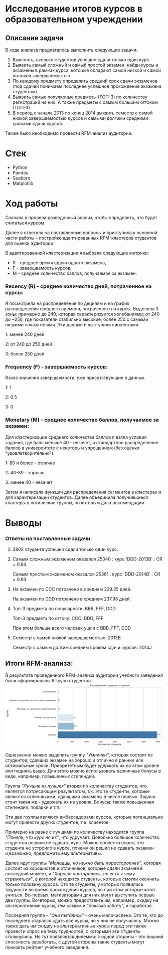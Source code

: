 # Исследование итогов курсов в образовательном учреждении
## Описание задачи 
В ходе анализа предлагалось выполнить следующие задачи:
1. Выяснить, сколько студентов успешно сдали только один курс.
2. Выявить самый сложный и самый простой экзамен: найди курсы и экзамены в рамках курса, которые обладают самой низкой и самой высокой завершаемостью.
3. По каждому предмету определить средний срок сдачи экзаменов (под сдачей понимаем последнее успешное прохождение экзамена студентом).
4. Выявить самые популярные предметы (ТОП-3) по количеству регистраций на них. А также предметы с самым большим оттоком (ТОП-3).
5. В период с начала 2013 по конец 2014 выявить семестр с самой низкой завершаемостью курсов и самыми долгими средними сроками сдачи курсов.

Также было необходимо провести RFM-анализ аудитории.

# Стек
- Python 
- Pandas
- Seaborn
- Matplotlib

# Ход работы
Сначала я провела разведочный анализ, чтобы определить, что будет считаться курсом. 

Далее я ответила на поставленные вопросы и приступила к основной части работы - постройке адаптированных RFM-кластеров студентов для оценки аудитории.

В адаптированной кластеризации я выбрала следующие метрики:

- R - среднее время сдачи одного экзамена,
- F - завершаемость курсов,
- M - среднее количество баллов, получаемое за экзамен.

### Recency (R) - среднее количество дней, потраченное на курсы:

Я посмотрела на распределение по децилям и на график распределения среднего времени, потраченого на курсы. Выделила 3 зоны: примерно до 240, которая характеризуется колебаниями; от 240 до ~250, где показатели стабильно высокие; более 250 с самыми низкими показателями. Эти данные и выступили сигментами.

1: менее 240 дней

2: от 240 до 250 дней

3: более 250 дней

### Frequency (F) - завершаемость курсов:

Взяла значения завершаемости, уже присутствующие в данных. 

1: 1

2: 0.5

3: 0

### Monetary (M) - среднее количество баллов, получаемое за экзамен:

Для кластеризации среднего количества баллов я взяла условия задания, где балл меньше 40 - незачет, и стандартное распределение баллов в университете с некоторым упрощением (без оценки "удовлетворительно").

1: 80 и более - отлично

2: 40-80 - хорошо

3: менее 40 - незачет

Затем я написала функции для распределения сегментов в кластерах и для характеризации студентов. Далее объединила получившиеся кластеры в логические группы, по которым дала рекомендации.

# Выводы
### Ответы на поставленные задачи:
1. 3802 студента успешно сдали только один курс.
2. Самым сложным экзаменом оказался 25340 : курс 'DDD-2013B' : CR = 0.84.

   Самым простым экзаменом оказался 25361 : курс 'DDD-2014B' : CR = 0.93.
4. На экзамен по CCC потрачено в среднем 239.35 дней.

   На экзамен по DDD потрачено в среднем 237.98 дней.
5. Топ-3 предмета по популярости: BBB, FFF, DDD

   Топ-3 предмета по оттоку: CCC, DDD, FFF

   При этом больше всего человек ушли с BBB, FFF, DDD
6. Семестр с самой низкой завершаемостью: 2013B

   Семестр с самым долгим средним сроком сдачи курсов: 2014J

## Итоги RFM-анализа:
В результате проведенного RFM-анализа аудитории учебного заведения были сформированы 6 групп студентов.
![распределение](https://github.com/ValeriaGlushkova/E-learning/blob/main/Groups.png)

Одназначно можно выделить группу _"Умнички"_, которая состоит из студентов, сдавших экзамен на хорошо и отлично в ранние или оптимальные сроки. Приоритетным будет удержать их на этом уровне или поднять выше. Для этого можно использовать различные бонусы в виде, например, повышенных стипендий.

Группа _"Лучшие из лучших"_ вторая по количеству студентов, что является потрясающим результатом, т.к. это те студенты, которые являются отличниками, сдавшими экзамены в числе первых. Задача стоит такая же - удержать их на уровне. Бонусы: также повышенная стипендия, подарки и т.п.

Эти две группы являюся амбассадорами курсов, которые потенциально могут привести других студентов, т.е. клиентов.

Примерно на равне с лучшими по количеству находится группа _"Поняли, что курс не их"_, что удручает. Довольно большое количество студентов решили не сдавать курс. Можно провести опрос, что студента не устроило в курсе, почему он решил не сдавать экзамен и,возможно, предложить ему альтернативы.

Далее идут группы _"Молодцы, но нужно быть порасторопнее"_, которая состоит из хорошистов и отличников, которые сдали экзамен в последний момент, и _"Хорошо постарались, но есть к чему стремиться"_, в которой находятся студенты, которые смогли окончить только половину курсов. Это те студенты, у которых появились трудности во время прохождения курсов, но при этом которые хотят учиться. Во-первых, мативаторами для них могут выступить первые две группы. Во-вторых, можно предоставить им, например, скидку на альтернативные курсы, тем самым и "показав заботу", и заработав.

Последняя группа - _"Они пытались"_ - очень малочислена. Это те, кто до последнего старался сдать все курсы, но у них не получилось. Можно также дать им скидку на альтернативные курсы перед эти также провести опрос на тему трудностей, с которыми эти студенты столкнулись. Но тут появляется дилемма: с одной стороны - это лишний спосоность заработать, с другой стороны такие студенты могут понизить рейтинг учебного заведения.

